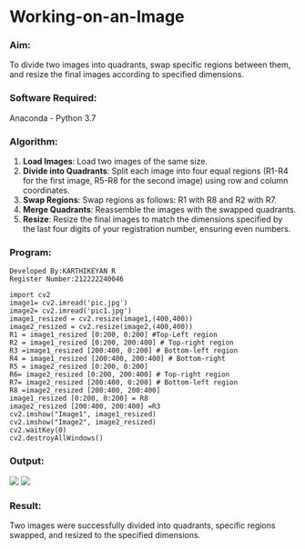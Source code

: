# Working-on-an-Image
### Aim:
 To divide two images into quadrants, swap specific regions between them, and resize the final images according to specified dimensions.
###  Software Required:
Anaconda - Python 3.7
### Algorithm:
1. **Load Images**: Load two images of the same size.
2. **Divide into Quadrants**: Split each image into four equal regions (R1-R4 for the first image, R5-R8 for the second image) using row and column coordinates.
3. **Swap Regions**: Swap regions as follows: R1 with R8 and R2 with R7.
4. **Merge Quadrants**: Reassemble the images with the swapped quadrants.
5. **Resize**: Resize the final images to match the dimensions specified by the last four digits of your registration number, ensuring even numbers.
### Program:
```
Developed By:KARTHIKEYAN R
Register Number:212222240046
```
```
import cv2
image1= cv2.imread('pic.jpg')
image2= cv2.imread('pic1.jpg')
image1_resized = cv2.resize(image1,(400,400))
image2_resized = cv2.resize(image2,(400,400))
R1 = image1_resized [0:200, 0:200] #Top-Left region
R2 = image1_resized [0:200, 200:400] # Top-right region
R3 =image1_resized [200:400, 0:200] # Bottom-left region
R4 = image1_resized [200:400, 200:400] # Bottom-right 
R5 = image2_resized [0:200, 0:200]
R6= image2_resized [0:200, 200:400] # Top-right region
R7= image2_resized [200:400, 0:200] # Bottom-left region
R8 =image2_resized [200:400, 200:400] 
image1_resized [0:200, 0:200] = R8 
image2_resized [200:400, 200:400] =R3
cv2.imshow("Image1", image1_resized)
cv2.imshow("Image2", image2_resized)
cv2.waitKey(0)
cv2.destroyAllWindows()

```
### Output:
![](https://github.com/user-attachments/assets/5b0aaf10-c4da-4e21-9c5b-0229041103a8)
![](https://github.com/user-attachments/assets/a8d01aed-896b-4c22-904d-c42f8d5375ca)


### Result:
Two images were successfully divided into quadrants, specific regions swapped, and resized to the specified dimensions.
